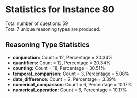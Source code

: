 # Statistics for Instance 80<br/>
Total number of questions: 59<br/>
Total 7 unique reasoning types are produced.<br/>
## Reasoning Type Statistics<br/>
- **conjunction:** Count = 12, Percentage = 20.34%<br/>
- **quantifiers:** Count = 12, Percentage = 20.34%<br/>
- **counting:** Count = 18, Percentage = 30.51%<br/>
- **temporal_comparison:** Count = 3, Percentage = 5.08%<br/>
- **date_difference:** Count = 2, Percentage = 3.39%<br/>
- **numerical_comparison:** Count = 6, Percentage = 10.17%<br/>
- **numerical_operation:** Count = 6, Percentage = 10.17%<br/>
